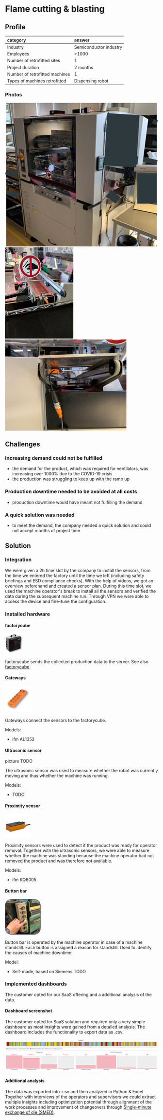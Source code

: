 # Flame cutting & blasting

## Profile

| category | answer |
| :---------- | :------------- |
| Industry | Semiconductor industry |
| Employees | >1000 |
| Number of retrofitted sites | 1 |
| Project duration | 2 months |
| Number of retrofitted machines | 1 |
| Types of machines retrofitted | Dispensing robot |

### Photos

![](images/semiconductor.png)
<img src="images/semiconductor/UltraschallAusrichtung2.jpg" height="300"><img src="images/semiconductor/proximity3.jpg" height="300">

## Challenges

### Increasing demand could not be fulfilled

- the demand for the product, which was required for ventilators, was increasing over 1000% due to the COVID-19 crisis
- the production was struggling to keep up with the ramp up

### Production downtime needed to be avoided at all costs

- production downtime would have meant not fulfilling the demand

### A quick solution was needed

- to meet the demand, the company needed a quick solution and could not accept months of project time

## Solution

### Integration

We were given a 2h time slot by the company to install the sensors, from the time we entered the factory until the time we left (including safety briefings and ESD compliance checks). With the help of videos, we got an overview beforehand and created a sensor plan. During this time slot, we used the machine operator's break to install all the sensors and verified the data during the subsequent machine run. Through VPN we were able to access the device and fine-tune the configuration.

### Installed hardware

#### factorycube

![](images/products/factorycube.png)

factorycube sends the collected production data to the server. See also [factorycube].

#### Gateways

![](images/products/gateway.png)

Gateways connect the sensors to the factorycube.

Models:

- ifm AL1352

#### Ultrasonic sensor

picture TODO

The ultrasonic sensor was used to measure whether the robot was currently moving and thus whether the machine was running.

Models:

- TODO

#### Proximity sensor

![](images/products/proximity_1.jpg)

Proximity sensors were used to detect if the product was ready for operator removal. Together with the ultrasonic sensors, we were able to measure whether the machine was standing because the machine operator had not removed the product and was therefore not available.

Models:

- ifm KQ6005

#### Button bar

![](images/products/buttons.png)

Button bar is operated by the machine operator in case of a machine standstill. Each button is assigned a reason for standstill. Used to identify the causes of machine downtime.

Model:

- Self-made, based on Siemens TODO

### Implemented dashboards

The customer opted for our SaaS offering and a additional analysis of the data.

#### Dashboard screenshot

The customer opted for SaaS solution and required only a very simple dashboard as most insights were gained from a detailed analysis. The dashboard includes the functionality to export data as .csv.

![dashboard](images/semiconductor/dashboard.png)

#### Additional analysis

The data was exported into .csv and then analyzed in Python & Excel. Together with interviews of the operators and supervisors we could extract multiple insights including optimization potential through alignment of the work processes and improvement of changeovers through [Single-minute exchange of die (SMED)](https://en.wikipedia.org/wiki/Single-minute_exchange_of_die).

[factorycube]: (../edge/factorycube.md)